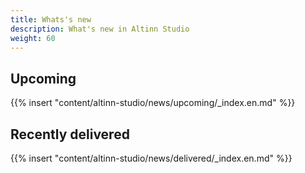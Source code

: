 ```yaml
---
title: Whats's new
description: What's new in Altinn Studio
weight: 60
---
```


## Upcoming
{{% insert "content/altinn-studio/news/upcoming/_index.en.md" %}}


## Recently delivered
{{% insert "content/altinn-studio/news/delivered/_index.en.md" %}}